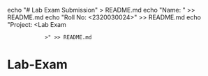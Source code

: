 echo "# Lab Exam Submission" > README.md
echo "Name: <Lohith Gogineni>" >> README.md
echo "Roll No: <2320030024>" >> README.md
echo "Project: <Lab Exam
                 
                >" >> README.md
                

# Lab-Exam
